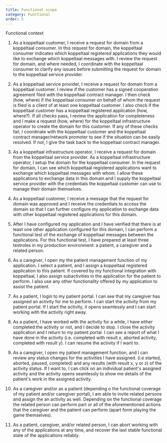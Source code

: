 ```yaml
---
title: Functional scope
category: Functional
order: 5
---
```



Functional context

1. As a koppeltaal customer, I receive a request for domain from a koppeltaal consumer. In this request for domain, the koppeltaal consumer indicates which koppeltaal registered applications they would like to exchange which koppeltaal messages with. I review the request for domain, and where needed, I coordinate with the koppeltaal consumer to clarify any issues before submitting the request for domain to the koppeltaal service provider.

2. As a koppeltaal service provider, I receive a request for domain from a koppeltaal customer. I review if the customer has a signed cooperation agreement filed with the koppeltaal contract manager. I then check (how, where) if the koppeltaal consumer on behalf of whom the request is filed is a client of at least one koppeltaal customer. I also check if the koppeltaal customer has a koppeltaal registered application (how, where?). If all checks pass, I review the application for completeness and I make a request (how, where) for the koppeltaal infrastructure operator to create the domain for this customer. If any of these checks fail, I coordinate with the koppeltaal customer and the koppeltaal contract manager/network promoter to see if the situation can be easily resolved. If not, I give the task back to the koppeltaal contract manager.

3. As a koppeltaal infrastructure operator, I receive a request for domain from the koppeltaal service provider. As a koppeltaal infrastructure operator, I setup the domain for the koppeltaal consumer. In the request for domain, I can see which koppeltaal registered applications want to exchange which koppeltaal messages with whom. I allow these applications to exchange data in this domain and I supply the koppeltaal service provider with the credentials the koppeltaal customer can use to manage their domain themselves.

4. As a koppeltaal customer, I receive a message that the request for domain was approved and I receive the credentials to access the domain so that I can further configure my application to exchange data with other koppeltaal registered applications for this domain.

5. After I have configured my application and I have verified that there is at least one other application configured for this domain, I can perform a functional test of the exchange of koppeltaal messages between the applications. For this functional test, I have prepared at least three testroles in my production environment: a patient, a caregiver and a related person.

6. As a caregiver, I open my the patient management function of my application. I select a patient, and I assign a koppeltaal registered application to this patient. If covered by my functional integration with koppeltaal, I also assign subactivities in the application for the patient to perform. I also use any other functionality offered by my application to assist the patient.

7. As a patient, I login to my patient portal. I can see that my caregiver has assigned an activity for me to perform. I can start the activity from my patient portal. If I start the activity, it opens seamlessly and I can start working with the activity right away.

8. As a patient, I have worked with the activity for a while, I have either completed the activity or not, and I decide to stop. I close the activity application and I return to my patient portal. I can see a report of what I have done in the activity (i.e. completed with result x, aborted activity, completed with result y). I can resume the activity if I want to.

9. As a caregiver, I open my patient management function, and I can review any status changes for the activities I have assigned. (i.e started, aborted, paused, completed) and any results (with result x, y or z) of the activity status. If I want to, I can click on an individual patient's assigned activity and the activity opens seamlessly to show me details of the patient's work in the assigned activity.

10. As a caregiver and/or as a patient (depending o the functional coverage of my patient and/or caregiver portal), I am able to invite related persons and assign the an activity as well. Depending on the functional coverage the related person can perform part or all of the aforementioned actions that the caregiver and the patient can perform (apart form playing the game themselves).

11. As a patient, caregiver, and/or related person, I can abort working with any of the applications at any time, and recover the last stable functional state of the applications reliably.
